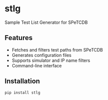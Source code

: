 # stlg

Sample Test List Generator for SPeTCDB

## Features

- Fetches and filters test paths from SPeTCDB
- Generates configuration files
- Supports simulator and IP name filters
- Command-line interface

## Installation

```bash
pip install stlg
